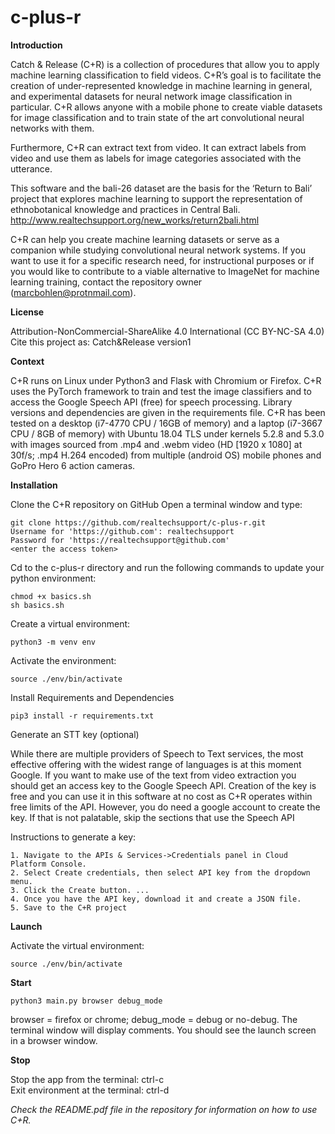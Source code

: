 # c-plus-r

<b>Introduction</b>

Catch & Release (C+R) is a collection of procedures that allow you to apply machine learning classification to field videos. C+R’s goal is to facilitate the creation of under-represented knowledge in machine learning in general, and experimental datasets for neural network image classification in particular. C+R allows anyone with a mobile phone to create viable datasets for image classification and to train state of the art convolutional neural networks with them.

Furthermore, C+R can extract text from video. It can extract labels from video and use them as labels for
image categories associated with the utterance.

This software and the bali-26 dataset are the basis for the ‘Return to Bali’ project that explores machine learning to support the representation of ethnobotanical knowledge and practices in Central Bali.
http://www.realtechsupport.org/new_works/return2bali.html 

C+R can help you create machine learning datasets or serve as a companion while studying convolutional neural network systems. If you want to use it for a specific research need, for instructional purposes or if you would like to contribute to a viable alternative to ImageNet for machine learning training, contact the repository owner (marcbohlen@protnmail.com).


<b>License</b>

Attribution-NonCommercial-ShareAlike 4.0 International (CC BY-NC-SA 4.0)
Cite this project as: Catch&Release version1


<b>Context</b>

C+R runs on Linux under Python3  and Flask with Chromium or Firefox. C+R uses the PyTorch framework to train and test the image classifiers and to access the Google Speech API (free) for speech processing. Library versions and dependencies are given in the requirements file. 
C+R has been tested on a desktop (i7-4770 CPU / 16GB of memory) and a laptop (i7-3667 CPU  / 8GB of memory) with Ubuntu 18.04 TLS under kernels 5.2.8 and 5.3.0 with images sourced from .mp4 and .webm video (HD [1920 x 1080] at 30f/s; .mp4  H.264 encoded) from multiple (android OS) mobile phones and GoPro Hero 6 action cameras.


<b>Installation</b>

Clone the C+R repository on GitHub
Open a terminal window and type:

	git clone https://github.com/realtechsupport/c-plus-r.git
	Username for 'https://github.com': realtechsupport
	Password for 'https://realtechsupport@github.com'
	<enter the access token> 

Cd to the c-plus-r directory and  run the following commands to update your python environment:

	chmod +x basics.sh
	sh basics.sh

Create a virtual environment:

	python3 -m venv env

Activate the environment:

	source ./env/bin/activate

Install Requirements and Dependencies

	pip3 install -r requirements.txt


Generate an STT key (optional)

While there are multiple providers of Speech to Text services, the most effective offering with the widest range of languages is at this moment Google. If you want to make use of the text from video extraction you should get an access key to the Google Speech API. Creation of the key is free and you can use it in this software at no cost as C+R operates within free limits of the API. However, you do need a google account to create the key. If that is not palatable, skip the sections that use the Speech API

Instructions to generate a key:

    1. Navigate to the APIs & Services->Credentials panel in Cloud Platform Console.
    2. Select Create credentials, then select API key from the dropdown menu.
    3. Click the Create button. ... 
    4. Once you have the API key, download it and create a JSON file.
    5. Save to the C+R project

<b>Launch</b>

Activate the virtual environment:

	source ./env/bin/activate

<b>Start</b>   


	python3 main.py browser debug_mode

browser = firefox or chrome; debug_mode = debug or no-debug. 
The terminal window will display comments. You should see the launch screen in a browser window.  


<b>Stop</b>

Stop the app from the terminal: ctrl-c
<br>
Exit environment at the terminal: ctrl-d

<i>Check the README.pdf file in the repository for information on how to use C+R.</i>
